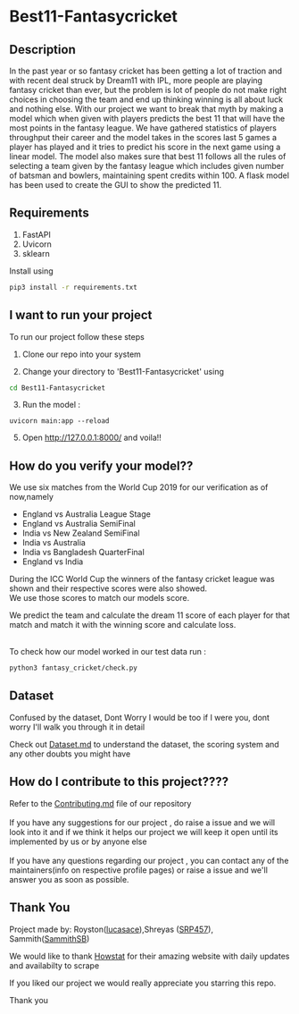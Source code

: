 # Best11-Fantasycricket

## Description 

In the past year or so fantasy cricket has been getting a lot of traction and with recent deal struck by Dream11 with IPL, more people are playing fantasy cricket than ever, but the problem is lot of people do not make right choices in choosing the team and end up thinking winning is all about luck and nothing else. With our project we want to break that myth by making a model which when given with players predicts the best 11 that will have the most points in the fantasy league. We have gathered statistics of players throughput their career and the model takes in the scores last 5 games a player has played and it tries to predict his score in the next game using a linear model. The model also makes sure that best 11 follows all the rules of selecting a team given by the fantasy league which includes given number of batsman and bowlers, maintaining spent credits within 100. A flask model has been used to create the GUI to show the predicted 11.

## Requirements

1. FastAPI
2. Uvicorn
3. sklearn

Install using </br>
```bash
pip3 install -r requirements.txt
```

## I want to run your project

To run our project follow these steps

1. Clone our repo into your system  
 
2. Change your directory to 'Best11-Fantasycricket' using
```bash
cd Best11-Fantasycricket
``` 

3. Run the model : 

`uvicorn main:app --reload`

5. Open http://127.0.0.1:8000/  and voila!! 

## How do you verify your model??

We use six matches from the World Cup 2019 for our verification as of now,namely

* England vs Australia League Stage
* England vs Australia SemiFinal
* India vs New Zealand SemiFinal
* India vs Australia
* India vs Bangladesh QuarterFinal
* England vs India

During the ICC World Cup the winners of the fantasy cricket league was shown and their respective scores were also showed.
</br>We use those scores to match our models score.

We predict the team and calculate the dream 11 score of each player for that match and match it with the winning score and calculate loss.   
</br>

To check how our model worked in our test data run : 

```bash
python3 fantasy_cricket/check.py 

```
## Dataset

Confused by the dataset, Dont Worry I would be too if I were you, dont worry I'll walk you through it in detail

Check out [Dataset.md](https://github.com/lucasace/Best11-Fantasycricket/blob/master/Dataset.md) to understand the dataset, the scoring system and any other doubts you might have

## How do I contribute to this project????

Refer to the [Contributing.md](https://github.com/HackerSpace-PESU/Best11-Fantasycricket/blob/master/.github/CONTRIBUTING.md) file of our repository 
</br></br>
If you have any suggestions for our project , do raise a issue and we will look into it and if we think it helps our project we will keep it open until its implemented by us or by anyone else 
</br></br>
If you have any questions regarding our project , you can contact any of the maintainers(info on respective profile pages) or raise a issue and we'll answer you as soon as possible.  

## Thank You 

Project made by: Royston([lucasace](https://github.com/lucasace)),Shreyas ([SRP457](https://github.com/SRP457)), Sammith([SammithSB](https://github.com/SammithSB))</br>

We would like to thank [Howstat](http://www.howstat.com/cricket/home.asp) for their amazing website with daily updates and availabilty to scrape 

If you liked our project we would really appreciate you starring this repo.

Thank you
